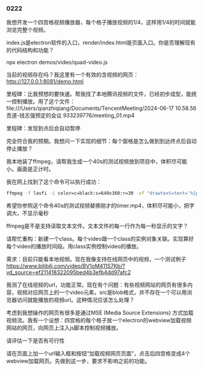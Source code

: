 ### 0222

我想开发一个四宫格视频播放器，每个格子播放视频的1/4，这样用1/4的时间就能浏览完整个视频。

index.js是electron软件的入口，render/index.html是页面入口。你是否理解现有的代码结构和功能？

npx electron demos/video/quad-video.js

当前的视频存在吗？我这里有一个有效的含视频的网页：http://127.0.0.1:8081/demo.html

里程碑：比我预想的要快速。帮我找了本地腾讯视频的文件，已经初步成型，能统一控制播放。用了这个文件：file:///Users/qianzhiqiang/Documents/TencentMeeting/2024-06-17 10.58.56 吾道-钱志强预定的会议 933239776/meeting_01.mp4

里程碑：发现到点后会自动暂停

完全符合我的预期。我想问一下实现的细节：每个窗格是怎么做到到达终点后自动停止播放？

我本地装了ffmpeg，请帮我生成一个40s的测试视频放到项目中，体积尽可能小。画面是正计时。

我在网上找到了这个命令可以执行成功：

```bash
ffmpeg -f lavfi -i color=c=black:s=640x360:r=30 -vf "drawtext=text='%{pts\:hms}':fontcolor=white:fontsize=36:x=(w-text_w)/2:y=(h-text_h)/2" -t 10 output.mp4
```

希望你参照这个命令40s的测试视频替换刚才的timer.mp4，体积尽可能小，把字调大，不显示毫秒

ffmpeg是不是支持读取文本文件。文本文件的每一行作为每一秒显示的文字？

请帮忙重构：新建一个class。每个video跟一个class的实例对象关联。实现算好每个video的播放时间段。用class实例控制video的播放。

需求：目前只能看本地视频。现在我像支持在线网页中的视频，一个测试例子 https://www.bilibili.com/video/BV1oM411S7Kb/?vd_source=ef211418322095bed4b3efb4dd97afc2

我测了在线视频的url，功能正常。现在有个问题：有些视频网站的网页有很多内容，视频对应网页上的一个video元素，src是blob格式，并不存在一个可以用浏览器访问就能播放的视频url。这种情况应该怎么处理？

考虑到我想操作的网页有很多是通过MSE (Media Source Extensions) 方式加载视频流。我有一个设想：四宫格的每个格子放一个electron的webview加载视频网站的网页，向网页上注入js脚本控制视频播放。

请评估一下是否有可行性

请在页面上加一个url输入框和按钮“加载视频网页页面"，点击后四宫格变成4个webview加载网页。先做到这一步，要求不影响之前的功能。
